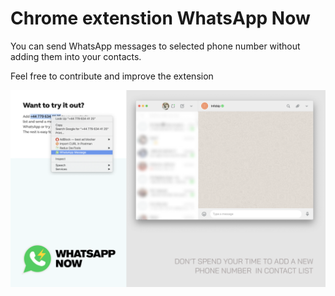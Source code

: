 # Chrome extenstion WhatsApp Now

You can send WhatsApp messages to selected phone number without adding them into your contacts.

Feel free to contribute and improve the extension

![Screenshot](/screenshot1.png)
